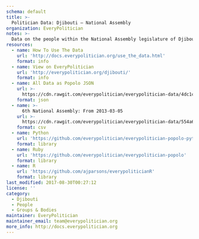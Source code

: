 ```yaml
---
schema: default
title: >-
  Politician Data: Djibouti — National Assembly
organization: EveryPolitician
notes: >-
  Data on the people within the National Assembly legislature of Djibouti.
resources:
  - name: How To Use The Data
    url: 'http://docs.everypolitician.org/use_the_data.html'
    format: info
  - name: View on EveryPolitician
    url: 'http://everypolitician.org/djibouti/'
    format: info
  - name: All Data as Popolo JSON
    url: >-
      https://cdn.rawgit.com/everypolitician/everypolitician-data/4dc1cd55d137860f8e9db7d3d2001699e16f6c5b/data/Djibouti/Assembly/ep-popolo-v1.0.json
    format: json
  - name: >-
      6th National Assembly: From 2013-03-05
    url: >-
      https://cdn.rawgit.com/everypolitician/everypolitician-data/554a6cb306153130ac5558e4c015471d63e57cb7/data/Djibouti/Assembly/term-6.csv
    format: csv
  - name: Python
    url: 'https://github.com/everypolitician/everypolitician-popolo-python'
    format: library
  - name: Ruby
    url: 'https://github.com/everypolitician/everypolitician-popolo'
    format: library
  - name: R
    url: 'https://github.com/ajparsons/everypoliticianR'
    format: library
last_modified: 2017-08-30T00:27:12
license: ''
category:
  - Djibouti
  - People
  - Groups & Bodies
maintainer: EveryPolitician
maintainer_email: team@everypolitician.org
more_info: http://docs.everypolitician.org
---
```


